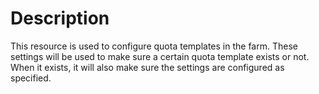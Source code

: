 # Description

This resource is used to configure quota templates in the farm. These settings
will be used to make sure a certain quota template exists or not. When it
exists, it will also make sure the settings are configured as specified.
